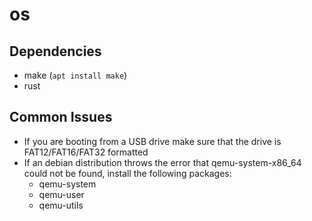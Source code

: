 # os
## Dependencies
- make (`apt install make`)
- rust

## Common Issues
- If you are booting from a USB drive make sure that the drive is FAT12/FAT16/FAT32 formatted
- If an debian distribution throws the error that qemu-system-x86_64 could not be found, install the following packages: 
  - qemu-system
  - qemu-user
  - qemu-utils
